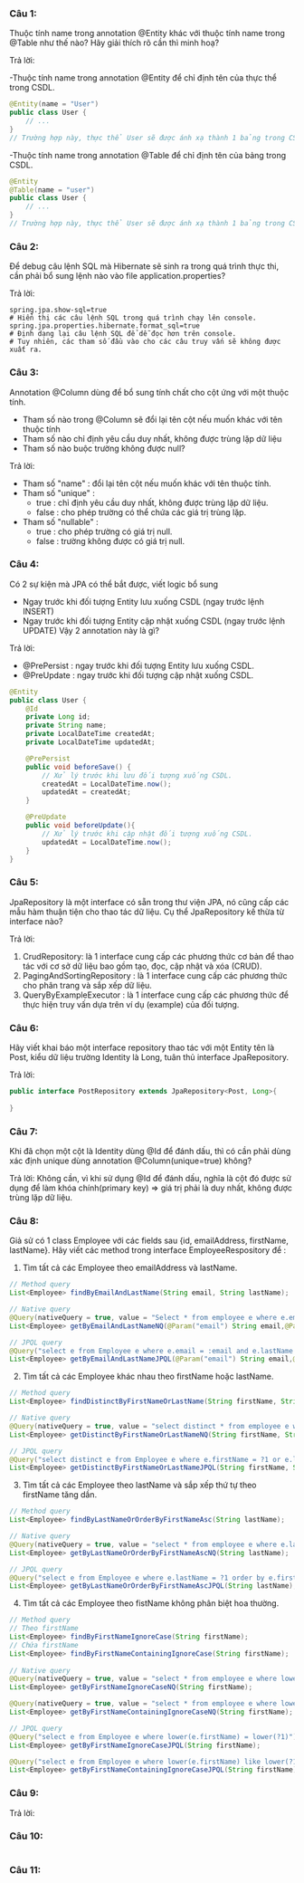 ### Câu 1:
Thuộc tính name trong annotation @Entity khác với thuộc tính name trong @Table như thế nào? Hãy giải thích rõ cần thì minh hoạ?

Trả lời:

-Thuộc tính name trong annotation @Entity để chỉ định tên của thực thể trong CSDL.

```java
@Entity(name = "User")
public class User {
    // ...
}
// Trường hợp này, thực thể User sẽ được ánh xạ thành 1 bảng trong CSDL với tên là User.
```


-Thuộc tính name trong annotation @Table để chỉ định tên của bảng trong CSDL.

```java
@Entity
@Table(name = "user")
public class User {
    // ...
}
// Trường hợp này, thực thể User sẽ được ánh xạ thành 1 bảng trong CSDL với tên là user.
```

### Câu 2:
Để debug câu lệnh SQL mà Hibernate sẽ sinh ra trong quá trình thực thi, cần phải bổ sung lệnh nào vào file application.properties?

Trả lời:

```properties
spring.jpa.show-sql=true
# Hiển thị các câu lệnh SQL trong quá trình chạy lên console.
spring.jpa.properties.hibernate.format_sql=true
# Định dạng lại câu lệnh SQL để dễ đọc hơn trên console.
# Tuy nhiên, các tham số đầu vào cho các câu truy vấn sẽ không được xuất ra.
```

### Câu 3:
Annotation @Column dùng để bổ sung tính chất cho cột ứng với một thuộc tính.

- Tham số nào trong @Column sẽ đổi lại tên cột nếu muốn khác với tên thuộc tính
- Tham số nào chỉ định yêu cầu duy nhất, không được trùng lặp dữ liệu
- Tham số nào buộc trường không được null?

Trả lời:

- Tham số "name" : đổi lại tên cột nếu muốn khác với tên thuộc tính.
- Tham số "unique" :
  - true : chỉ định yêu cầu duy nhất, không được trùng lặp dữ liệu.
  - false : cho phép trường  có thể chứa các giá trị trùng lặp.
- Tham số "nullable" :
  - true : cho phép trường có giá trị null.
  - false : trường không được có giá trị null.

### Câu 4:

Có 2 sự kiện mà JPA có thể bắt được, viết logic bổ sung

- Ngay trước khi đối tượng Entity lưu xuống CSDL (ngay trước lệnh INSERT)
- Ngay trước khi đối tượng Entity cập nhật xuống CSDL (ngay trước lệnh UPDATE)
Vậy 2 annotation này là gì?

Trả lời:

- @PrePersist : ngay trước khi đối tượng Entity lưu xuống CSDL.
- @PreUpdate : ngay trước khi đối tượng cập nhật xuống CSDL.

```java
@Entity
public class User {
    @Id
    private Long id;
    private String name;
    private LocalDateTime createdAt;
    private LocalDateTime updatedAt;

    @PrePersist
    public void beforeSave() {
        // Xử lý trước khi lưu đối tượng xuống CSDL.
        createdAt = LocalDateTime.now();
        updatedAt = createdAt;
    }

    @PreUpdate
    public void beforeUpdate(){
        // Xử lý trước khi cập nhật đối tượng xuống CSDL.
        updatedAt = LocalDateTime.now();
    }
}
```

### Câu 5: 
JpaRepository là một interface có sẵn trong thư viện JPA, nó cũng cấp các mẫu hàm thuận tiện cho thao tác dữ liệu. Cụ thể JpaRepository kế thừa từ interface nào?

Trả lời: 
1. CrudRepository: là 1 interface cung cấp các phương thức cơ bản để thao tác với cơ sở dữ liệu bao gồm tạo, đọc, cập nhật và xóa (CRUD).
2. PagingAndSortingRepository : là 1 interface cung cấp các phương thức cho phân trang và sắp xếp dữ liệu.
3. QueryByExampleExecutor : là 1 interface cung cấp các phương thức để thực hiện truy vấn dựa trên ví dụ (example) của đối tượng.

### Câu 6:
Hãy viết khai báo một interface repository thao tác với một Entity tên là Post, kiểu dữ liệu trường Identity là Long, tuân thủ interface JpaRepository.

Trả lời:

```java
public interface PostRepository extends JpaRepository<Post, Long>{
    
}
```

### Câu 7: 
Khi đã chọn một cột là Identity dùng @Id để đánh dấu, thì có cần phải dùng xác định unique dùng annotation @Column(unique=true) không?

Trả lời: Không cần, vì khi sử dụng @Id để đánh dấu, nghĩa là cột đó được sử dụng để làm khóa chính(primary key) => giá trị phải là duy nhất, không được trùng lặp dữ liệu.

### Câu 8:
Giả sử có 1 class Employee với các fields sau {id, emailAddress, firstName, lastName}. Hãy viết các method trong interface EmployeeRespository để :

1. Tìm tất cả các Employee theo emailAddress và lastName.
```java
// Method query
List<Employee> findByEmailAndLastName(String email, String lastName);

// Native query
@Query(nativeQuery = true, value = "Select * from employee e where e.email = :email and e.lastName = :lastName")
List<Employee> getByEmailAndLastNameNQ(@Param("email") String email,@Param("lastName") String lastName);

// JPQL query
@Query("select e from Employee e where e.email = :email and e.lastName = :lastName")
List<Employee> getByEmailAndLastNameJPQL(@Param("email") String email,@Param("lastName") String lastName);
```
2. Tìm tất cả các Employee khác nhau theo firstName hoặc lastName.
```java
// Method query
List<Employee> findDistinctByFirstNameOrLastName(String firstName, String lastName);

// Native query
@Query(nativeQuery = true, value = "select distinct * from employee e where e.firstName = ?1 or e.lastName = ?2")
List<Employee> getDistinctByFirstNameOrLastNameNQ(String firstName, String lastName);

// JPQL query
@Query("select distinct e from Employee e where e.firstName = ?1 or e.lastName = ?2")
List<Employee> getDistinctByFirstNameOrLastNameJPQL(String firstName, String lastName);
```
3. Tìm tất cả các Employee theo lastName và sắp xếp thứ tự theo firstName tăng dần.
```java
// Method query
List<Employee> findByLastNameOrOrderByFirstNameAsc(String lastName);

// Native query
@Query(nativeQuery = true, value = "select * from employee e where e.lastName = ?1 order by e.firstName asc")
List<Employee> getByLastNameOrOrderByFirstNameAscNQ(String lastName);

// JPQL query
@Query("select e from Employee e where e.lastName = ?1 order by e.firstName asc")
List<Employee> getByLastNameOrOrderByFirstNameAscJPQL(String lastName);
```
4. Tìm tất cả các Employee theo fistName không phân biệt hoa thường.
```java
// Method query
// Theo firstName
List<Employee> findByFirstNameIgnoreCase(String firstName);
// Chứa firstName
List<Employee> findByFirstNameContainingIgnoreCase(String firstName);
    
// Native query
@Query(nativeQuery = true, value = "select * from employee e where lower(e.firstName) = lower(?1)")
List<Employee> getByFirstNameIgnoreCaseNQ(String firstName);

@Query(nativeQuery = true, value = "select * from employee e where lower(e.firstName) like lower(?1)")
List<Employee> getByFirstNameContainingIgnoreCaseNQ(String firstName);

// JPQL query
@Query("select e from Employee e where lower(e.firstName) = lower(?1)")
List<Employee> getByFirstNameIgnoreCaseJPQL(String firstName);

@Query("select e from Employee e where lower(e.firstName) like lower(?1)")
List<Employee> getByFirstNameContainingIgnoreCaseJPQL(String firstName);
```

### Câu 9:

Trả lời: 

### Câu 10:
```java
```

### Câu 11:


